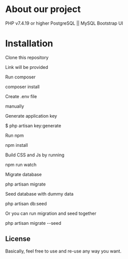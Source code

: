 # About our project

PHP v7.4.19 or higher
PostgreSQL || MySQL
Bootstrap UI

# Installation

Clone this repository 

Link will be provided

Run composer

composer install

Create .env file

manually

Generate application key

$ php artisan key:generate

Run npm

npm install

Build CSS and Js by running 

npm run watch

Migrate database 

php artisan migrate

Seed database with dummy data

php artisan db:seed

Or you can run migration and seed together 

php artisan migrate --seed

## License

Basically, feel free to use and re-use any way you want.
